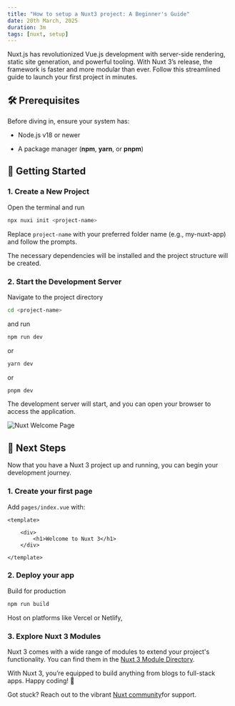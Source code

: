 ```yaml
---
title: "How to setup a Nuxt3 project: A Beginner's Guide"
date: 20th March, 2025
duration: 3m
tags: [nuxt, setup]
---
```


Nuxt.js has revolutionized Vue.js development with server-side rendering, static site generation, and powerful tooling.
With Nuxt 3’s release, the framework is faster and more modular than ever. Follow this streamlined guide to launch your first project in minutes.

## 🛠️ **Prerequisites**
Before diving in, ensure your system has:

- Node.js v18 or newer

- A package manager (**npm**, **yarn**, or **pnpm**)

## 🚀 Getting Started

### 1. **Create a New Project**

Open the terminal and run

```bash
npx nuxi init <project-name>
```

Replace `project-name` with your preferred folder name (e.g., my-nuxt-app)
and follow the prompts.

The necessary dependencies will be installed and the project structure will be created.

### 2. **Start the Development Server**

Navigate to the project directory 

```bash
cd <project-name>
```

and run

```bash
npm run dev 

```

or

```bash
yarn dev
```

or

```bash
pnpm dev
```


The development server will start, and you can open your browser to access the application.

![Nuxt Welcome Page](/postsImages/nuxt-welcome-page.png "Nuxt Welcome Page")

## 🚀 **Next Steps**

Now that you have a Nuxt 3 project up and running, you can begin your development journey.

### 1. Create your first page

Add `pages/index.vue` with:

```vue
<template>

    <div>
        <h1>Welcome to Nuxt 3</h1>
    </div>

</template>
```

### 2. **Deploy your app**

Build for production

```bash
npm run build
```

Host on platforms like Vercel or Netlify,


### 3. **Explore Nuxt 3 Modules**

Nuxt 3 comes with a wide range of modules to extend your project's functionality. You can find them in the [Nuxt 3 Module Directory](https://nuxt.com/modules).

With Nuxt 3, you’re equipped to build anything from blogs to full-stack apps. Happy coding! 🎉

Got stuck? Reach out to the vibrant [Nuxt community](https://nuxt.com/docs/community/getting-help)for support.